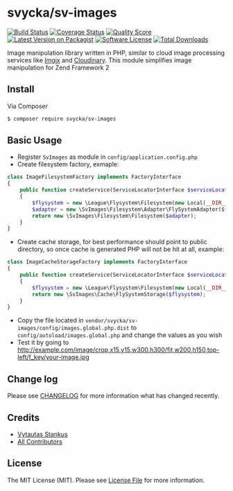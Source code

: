 # svycka/sv-images

[![Build Status][ico-travis]][link-travis]
[![Coverage Status](https://coveralls.io/repos/svycka/sv-images/badge.svg?branch=master&service=github)](https://coveralls.io/github/svycka/sv-images?branch=master)
[![Quality Score][ico-code-quality]][link-code-quality]
[![Latest Version on Packagist][ico-version]][link-packagist]
[![Software License][ico-license]](LICENSE.md)
[![Total Downloads][ico-downloads]][link-downloads]

Image manipulation library written in PHP, similar to cloud image processing services like [Imgix](http://www.imgix.com/) and [Cloudinary](http://cloudinary.com/). This module simplifies image manipulation for Zend Framework 2


## Install

Via Composer

``` bash
$ composer require svycka/sv-images
```

## Basic Usage

- Register `SvImages` as module in `config/application.config.php`
- Create filesystem factory, exmaple:
```php
class ImageFilesystemFactory implements FactoryInterface
{
    public function createService(ServiceLocatorInterface $serviceLocator)
    {
        $flysystem = new \League\Flysystem\Filesystem(new Local(__DIR__.'/path/to/files'));
        $adapter = new \SvImages\Filesystem\Adapter\FlySystemAdapter($flysystem);
        return new \SvImages\Filesystem\Filesystem($adapter);
    }
}
```
- Create cache storage, for best performance should point to public directory, so once cache is generated PHP will not be hit at all, example:
```php
class ImageCacheStorageFactory implements FactoryInterface
{
    public function createService(ServiceLocatorInterface $serviceLocator)
    {
        $flysystem = new \League\Flysystem\Filesystem(new Local(__DIR__.'/path/to/public'));
        return new \SvImages\Cache\FlySystemStorage($flysystem);
    }
}
```
- Copy the file located in `vendor/svycka/sv-images/config/images.global.php.dist` to `config/autoload/images.global.php` and change the values as you wish
- Test it by going to http://example.com/image/crop,x15,y15,w300,h300/fit,w200,h150,top-left/f_key/your-image.jpg

## Change log

Please see [CHANGELOG](CHANGELOG.md) for more information what has changed recently.

## Credits

- [Vytautas Stankus][link-author]
- [All Contributors][link-contributors]

## License

The MIT License (MIT). Please see [License File](LICENSE.md) for more information.

[ico-version]: https://img.shields.io/packagist/v/svycka/sv-images.svg?style=flat-square
[ico-travis]: https://img.shields.io/travis/svycka/sv-images/master.svg?style=flat-square
[ico-code-quality]: https://img.shields.io/scrutinizer/g/svycka/sv-images.svg?style=flat-square
[ico-license]: https://img.shields.io/badge/license-MIT-brightgreen.svg?style=flat-square
[ico-downloads]: https://img.shields.io/packagist/dt/svycka/sv-images.svg?style=flat-square

[link-packagist]: https://packagist.org/packages/svycka/sv-images
[link-downloads]: https://packagist.org/packages/svycka/sv-images
[link-travis]: https://travis-ci.org/svycka/sv-images
[link-code-quality]: https://scrutinizer-ci.com/g/svycka/sv-images
[link-author]: https://github.com/svycka
[link-contributors]: https://github.com/svycka/sv-images/graphs/contributors
